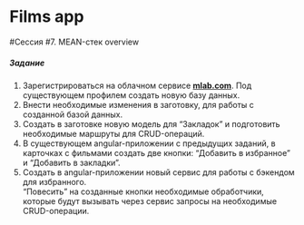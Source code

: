 # Films app

#<span>Сессия #7. MEAN-стек overview</span>
<h5>Задание</h5>
<ol>
<li>Зарегистрироваться на облачном сервисе <a href="https://mlab.com/" target="_blank" rel="noopener noreferrer"><strong>mlab.com</strong></a>. Под существующем профилем создать новую базу данных.</li>
<li>Внести необходимые изменения в заготовку, для работы с созданной базой данных.</li>
<li>Создать в заготовке новую модель для “Закладок” и подготовить необходимые маршруты для CRUD-операций.</li>
<li>В существующем angular-приложении с предыдущих заданий, в карточках с фильмами создать две кнопки: “Добавить в избранное” и “Добавить в закладки”.</li>
<li>Создать в angular-приложении новый сервис для работы с бэкендом для избранного.<br>
“Повесить” на созданные кнопки необходимые обработчики, которые будут вызывать через сервис запросы на необходимые CRUD-операции.</li>
</ol>